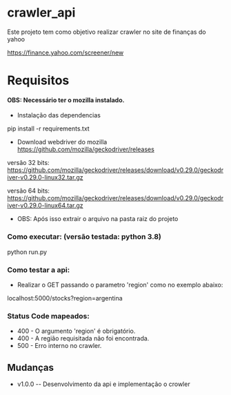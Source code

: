 # crawler_api
Este projeto tem como objetivo realizar crawler no site de finanças do yahoo

https://finance.yahoo.com/screener/new

# Requisitos
#### OBS: Necessário ter o mozilla instalado.

- Instalação das dependencias

pip install -r requirements.txt

- Download webdriver do mozilla
https://github.com/mozilla/geckodriver/releases

versão 32 bits:
https://github.com/mozilla/geckodriver/releases/download/v0.29.0/geckodriver-v0.29.0-linux32.tar.gz

versão 64 bits:
https://github.com/mozilla/geckodriver/releases/download/v0.29.0/geckodriver-v0.29.0-linux64.tar.gz

 - OBS: Após isso extrair o arquivo na pasta raiz do projeto


### Como executar: (versão testada: python 3.8)
python run.py

### Como testar a api:
 - Realizar o GET passando o parametro 'region' como no exemplo abaixo:

localhost:5000/stocks?region=argentina


### Status Code mapeados:
- 400 - O argumento 'region' é obrigatório.
- 400 - A região requisitada não foi encontrada.
- 500 - Erro interno no crawler.

## Mudanças
* v1.0.0
 -- Desenvolvimento da api e implementação o crowler